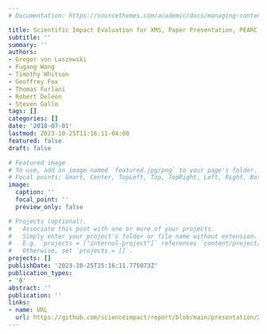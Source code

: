 ```yaml
---
# Documentation: https://sourcethemes.com/academic/docs/managing-content/

title: Scientific Impact Evaluation for XMS, Paper Presentation, PEARC'18
subtitle: ''
summary: ''
authors:
- Gregor von Laszewski
- Fugang Wang
- Timothy Whitson
- Geoffrey Fox
- Thomas Furlani
- Robert Deleon
- Steven Gallo
tags: []
categories: []
date: '2018-07-01'
lastmod: 2023-10-25T11:16:11-04:00
featured: false
draft: false

# Featured image
# To use, add an image named `featured.jpg/png` to your page's folder.
# Focal points: Smart, Center, TopLeft, Top, TopRight, Left, Right, BottomLeft, Bottom, BottomRight.
image:
  caption: ''
  focal_point: ''
  preview_only: false

# Projects (optional).
#   Associate this post with one or more of your projects.
#   Simply enter your project's folder or file name without extension.
#   E.g. `projects = ["internal-project"]` references `content/project/deep-learning/index.md`.
#   Otherwise, set `projects = []`.
projects: []
publishDate: '2023-10-25T15:16:11.775073Z'
publication_types:
- '0'
abstract: ''
publication: ''
links:
- name: URL
  url: https://github.com/scienceimpact/report/blob/main/presentation/XMS Sciimp PEARC18.pptx
---
```

